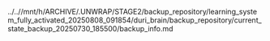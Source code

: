 ../..//mnt/h/ARCHIVE/.UNWRAP/STAGE2/backup_repository/learning_system_fully_activated_20250808_091854/duri_brain/backup_repository/current_state_backup_20250730_185500/backup_info.md
